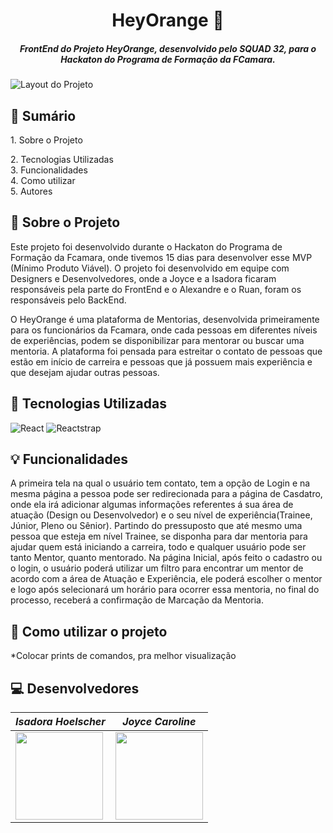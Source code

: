 <h1 align="center">HeyOrange 🍊</h1>
<h5 align="center">FrontEnd do Projeto HeyOrange, desenvolvido pelo SQUAD 32, para o Hackaton do Programa de Formação da FCamara.</h5>

<img src = "https://cdn.discordapp.com/attachments/958876722193895484/964352798487638026/Captura_de_tela_de_2022-04-14_23-12-23.png" alt="Layout do Projeto">


## :mega: Sumário
<div>
  <a>1. Sobre o Projeto</a>  
  
  <a>2. Tecnologias Utilizadas</a>  
  <a>3. Funcionalidades</a>  
  <a>4. Como utilizar</a>   
  <a>5. Autores</a>
</div>


## :memo: Sobre o Projeto

Este projeto foi desenvolvido durante o Hackaton do Programa de Formação da Fcamara, onde tivemos 15 dias para desenvolver esse MVP
(Mínimo Produto Viável). O projeto foi desenvolvido em equipe com Designers e Desenvolvedores, onde a Joyce e a Isadora ficaram responsáveis pela parte do FrontEnd e o Alexandre e o Ruan, foram os responsáveis pelo BackEnd.

O HeyOrange é uma plataforma de Mentorias, desenvolvida primeiramente para os funcionários da Fcamara, onde cada pessoas em diferentes níveis de experiências, podem se disponibilizar para mentorar ou buscar uma mentoria. A plataforma foi pensada para estreitar o contato de pessoas que estão em início de carreira e pessoas que já possuem mais experiência e que desejam ajudar outras pessoas.

## :floppy_disk: Tecnologias Utilizadas
![React](https://img.shields.io/badge/react-%23563D7C.svg?style=for-the-badge&logo=react&logoColor=white)
![Reactstrap](https://img.shields.io/badge/reactstrap-%23323330.svg?style=for-the-badge&logo=react&logoColor=%23F7DF1E)
  



## :bulb: Funcionalidades
  A primeira tela na qual o usuário tem contato, tem a opção de Login e na mesma página a pessoa pode ser redirecionada para a página de Casdatro, onde ela irá adicionar algumas informações referentes á sua área de atuação (Design ou Desenvolvedor) e o seu nível de experiência(Trainee, Júnior, Pleno ou Sênior). Partindo do pressuposto que até mesmo uma pessoa que esteja em nível Trainee, se disponha para dar mentoria para ajudar quem está iniciando a carreira, todo e qualquer usuário pode ser tanto Mentor, quanto mentorado.
  Na página Inicial, após feito o cadastro ou o login, o usuário poderá utilizar um filtro para encontrar um mentor de acordo com a área de Atuação e Experiência, ele poderá escolher o mentor e logo após selecionará um horário para ocorrer essa mentoria, no final do processo, receberá a confirmação de Marcação da Mentoria.



## :pushpin: Como utilizar o projeto
  *Colocar prints de comandos, pra melhor visualização
  



## :computer: Desenvolvedores
|_Isadora Hoelscher_|_Joyce Caroline_|
|---|---|
|<img src="https://github.com/isahoelscher.png" width="140">|<img src="https://github.com/joyce-caroline.png" width="140">|
  


